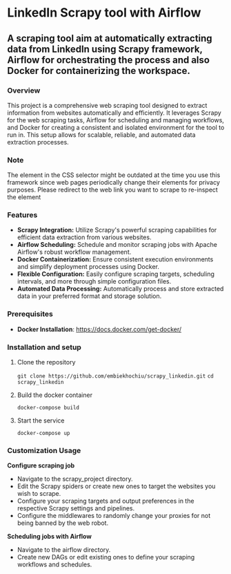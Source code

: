 # LinkedIn Scrapy tool with Airflow
## A scraping tool aim at automatically extracting data from LinkedIn using Scrapy framework, Airflow for orchestrating the process and also Docker for containerizing the workspace.

### Overview
This project is a comprehensive web scraping tool designed to extract information from websites automatically and efficiently. It leverages Scrapy for the web scraping tasks, Airflow for scheduling and managing workflows, and Docker for creating a consistent and isolated environment for the tool to run in. This setup allows for scalable, reliable, and automated data extraction processes.

### Note
The element in the CSS selector might be outdated at the time you use this framework since web pages periodically change their elements for privacy purposes. Please redirect to the web link you want to scrape to re-inspect the element

### Features
- __Scrapy Integration:__ Utilize Scrapy's powerful scraping capabilities for efficient data extraction from various websites.
- **Airflow Scheduling:** Schedule and monitor scraping jobs with Apache Airflow's robust workflow management.
- **Docker Containerization:** Ensure consistent execution environments and simplify deployment processes using Docker.
- **Flexible Configuration:** Easily configure scraping targets, scheduling intervals, and more through simple configuration files.
- **Automated Data Processing:** Automatically process and store extracted data in your preferred format and storage solution.

### Prerequisites
- **Docker Installation**: https://docs.docker.com/get-docker/

### Installation and setup
1. Clone the repository
   
   `git clone https://github.com/embiekhochiu/scrapy_linkedin.git`
   `cd scrapy_linkedin`
   
3. Build the docker container
   
   `docker-compose build`

5. Start the service
   
   `docker-compose up`

### Customization Usage
**Configure scraping job**
- Navigate to the scrapy_project directory.
- Edit the Scrapy spiders or create new ones to target the websites you wish to scrape.
- Configure your scraping targets and output preferences in the respective Scrapy settings and pipelines.
- Configure the middlewares to randomly change your proxies for not being banned by the web robot.

**Scheduling jobs with Airflow**
- Navigate to the airflow directory.
- Create new DAGs or edit existing ones to define your scraping workflows and schedules.


